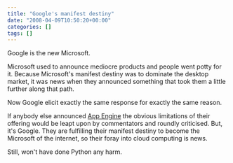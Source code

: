 ```yaml
---
title: "Google's manifest destiny"
date: "2008-04-09T10:50:20+00:00"
categories: []
tags: []
---
```


Google is the new Microsoft.

Microsoft used to announce mediocre products and people went potty for it. Because Microsoft's manifest destiny was to dominate the desktop market, it was news when they announced something that took them a little further along that path.

Now Google elicit exactly the same response for exactly the same reason.

If anybody else announced <a href="https://appengine.google.com/">App Engine</a> the obvious limitations of their offering would be leapt upon by commentators and roundly criticised. But, it's Google. They are fulfilling their manifest destiny to become the Microsoft of the internet, so their foray into cloud computing is news.

Still, won't have done Python any harm.

